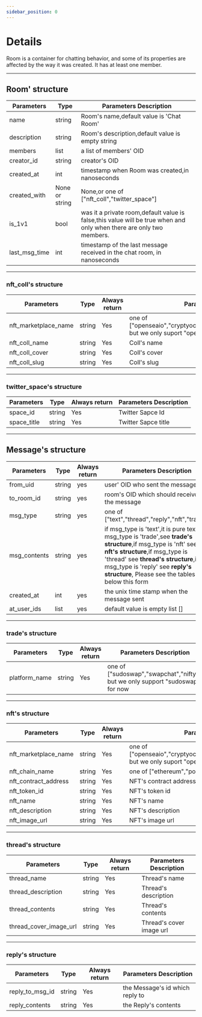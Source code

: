 ```yaml
---
sidebar_position: 0
---
```


# Details
Room is a container for chatting behavior, and some of its properties are affected by the way it was created. It has at least one member.
___

## Room' structure

| Parameters |Type | Parameters Description |
| ---------- |---- | ---------------------- |
|name|string| Room's name,default value is 'Chat Room' |
|description|string|Room's description,default value is empty string|
|members|list| a list of members' OID|
|creator_id|string|creator's OID|
|created_at|int|timestamp when Room was created,in nanoseconds|
|created_with|None or string|None,or one of ["nft_coll","twitter_space"]|
|is_1v1|bool|was it a private room,default value is false,this value will be true when and only when there are only two members.|
|last_msg_time|int|timestamp of the last message received in the chat room, in nanoseconds|

___

### nft_coll's structure
| Parameters | Type | Always return |  Parameters Description|
| ---------|------ | ------------- |--------|
|nft_marketplace_name|string|Yes|one of ["openseaio","cryptyocom","gamaio","binancecom","ftxcom"], but we only suport "openseaio" for now|
|nft_coll_name|string|Yes|Coll's name|
|nft_coll_cover|string|Yes|Coll's cover|
|nft_coll_slug|string|Yes|Coll's slug|


___

### twitter_space's structure
| Parameters | Type | Always return |  Parameters Description|
| ---------|------ | ------------- |--------|
|space_id|string|Yes|Twitter Sapce Id|
|space_title|string|Yes|Twitter Sapce title|


___

## Message's structure
| Parameters | Type | Always return |  Parameters Description|
| ---------|------ | ------------- |--------|
|from_uid|string|yes|user' OID who sent the message|
|to_room_id|string|yes|room's OID which should receivced the message|
|msg_type|string|yes|one of ["text","thread","reply","nft","trade"]|
|msg_contents|string|yes|if msg_type is 'text',it is pure text,if msg_type is 'trade',see **trade's structure**,if msg_type is 'nft' see **nft's structure**,if msg_type is 'thread' see **thread's structure**,if msg_type is 'reply' see **reply's structure**, Please see the tables below this form |
|created_at|int|yes|the unix time stamp when the message sent|
|at_user_ids|list|yes|default value is empty list []|

___

### trade's structure
| Parameters | Type | Always return |  Parameters Description|
| ---------|------ | ------------- |--------|
|platform_name|string|Yes|one of ["sudoswap","swapchat","nifty"], but we only support "sudoswap" for now|

___

### nft's structure
| Parameters | Type | Always return |  Parameters Description|
| ---------|------ | ------------- |--------|
|nft_marketplace_name|string|Yes|one of ["openseaio","cryptyocom","gamaio","binancecom","ftxcom"], but we only suport "openseaio" for now|
|nft_chain_name|string|Yes|one of ["ethereum","polygon","solana"]|
|nft_contract_address|string|Yes|NFT's contract address|
|nft_token_id|string|Yes|NFT's token id|
|nft_name|string|Yes|NFT's name|
|nft_description|string|Yes|NFT's description|
|nft_image_url|string|Yes|NFT's image url|

___

### thread's structure
| Parameters | Type | Always return |  Parameters Description|
| ---------|------ | ------------- |--------|
|thread_name|string|Yes|Thread's name|
|thread_description|string|Yes|Thread's description|
|thread_contents|string|Yes|Thread's contents|
|thread_cover_image_url|string|Yes|Thread's cover image url|

___

### reply's structure
| Parameters | Type | Always return |  Parameters Description|
| ---------|------ | ------------- |--------|
|reply_to_msg_id|string|Yes|the Message's id which reply to|
|reply_contents|string|Yes|the Reply's contents|



